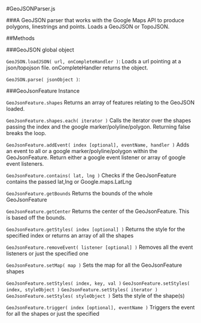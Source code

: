 #GeoJSONParser.js

###A GeoJSON parser that works with the Google Maps API to produce polygons, linestrings and points. Loads a GeoJSON or TopoJSON.

##Methods

###GeoJSON global object

`GeoJSON.loadJSON( url, onCompleteHandler )`: Loads a url pointing at a json/topojson file. onCompleteHandler returns the object.

`GeoJSON.parse( jsonObject )`:

###GeoJsonFeature Instance

`GeoJsonFeature.shapes`
Returns an array of features relating to the GeoJSON loaded.

`GeoJsonFeature.shapes.each( iterator )`
Calls the iterator over the shapes passing the index and the google marker/polyline/polygon.  Returning false breaks the loop.

`GeoJsonFeature.addEvent( index [optional], eventName, handler )`
Adds an event to all or a google marker/polyline/polygon within the GeoJsonFeature. Return either a google event listener or array of google event listeners.

`GeoJsonFeature.contains( lat, lng )`
Checks if the GeoJsonFeature contains the passed lat,lng or Google.maps.LatLng

`GeoJsonFeature.getBounds`
Returns the bounds of the whole GeoJsonFeature

`GeoJsonFeature.getCenter`
Returns the center of the GeoJsonFeature. This is based off the bounds.

`GeoJsonFeature.getStyles( index [optional] )`
Returns the style for the specified index or returns an array of all the shapes

`GeoJsonFeature.removeEvent( listener [optional] )`
Removes all the event listeners or just the specified one

`GeoJsonFeature.setMap( map )`
Sets the map for all the GeoJsonFeature shapes

`GeoJsonFeature.setStyles( index, key, val )`
`GeoJsonFeature.setStyles( index, styleObject )`
`GeoJsonFeature.setStyles( iterator )`
`GeoJsonFeature.setStyles( styleObject )`
Sets the style of the shape(s)

`GeoJsonFeature.trigger( index [optional], eventName )`
Triggers the event for all the shapes or just the specified
